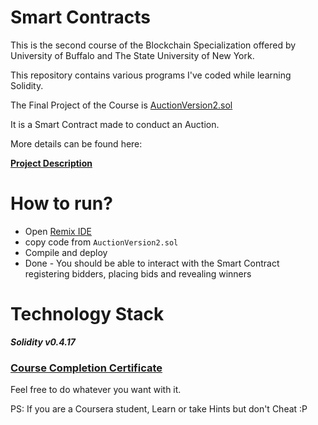 # Smart Contracts

This is the second course of the Blockchain Specialization offered by University of Buffalo and The State University of New York.

This repository contains various programs I've coded while learning Solidity.

The Final Project of the Course  is [AuctionVersion2.sol](https://github.com/ShubhamPalriwala/Solidity-Basics/blob/master/AuctionVersion2.sol)

It is a Smart Contract made to conduct an Auction.

More details can be found here:

**[Project Description](https://d3c33hcgiwev3.cloudfront.net/e29foVLYEeiKCQ5Kj1KxAg_7b6d62e052d811e8bfb6c149ffd0384f_Course-2-Project.pdf?Expires=1589846400&Signature=kcKoHLYERiDqsjGUvbevkkZkOjcrB1tmNyqHVVjjW94vhFXI~mQk1zgi1WPK2alaNu0gPXAJ2zKXW88b391S07W25F6m0sqOzdyqnRyH1lB9HiUF7v5VoxxET89sJQAWFnii1B8F7YYEZW1M7rHNE-o17~rdBPxOJRTyvzKJ~gg_&Key-Pair-Id=APKAJLTNE6QMUY6HBC5A)**


# How to run?

- Open [Remix IDE](http://remix.ethereum.org/)
- copy code from `AuctionVersion2.sol`
- Compile and deploy
- Done - You should be able to interact with the Smart Contract registering bidders, placing bids and revealing winners

# Technology Stack
***Solidity v0.4.17***

### [Course Completion Certificate](https://www.coursera.org/account/accomplishments/records/2MA5AYQJ9AT6)

Feel free to do whatever you want with it. 

PS: If you are a Coursera student, Learn or take Hints but don't Cheat :P
